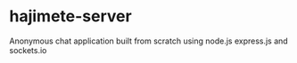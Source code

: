 # hajimete-server
Anonymous chat application built from scratch using node.js express.js and sockets.io
